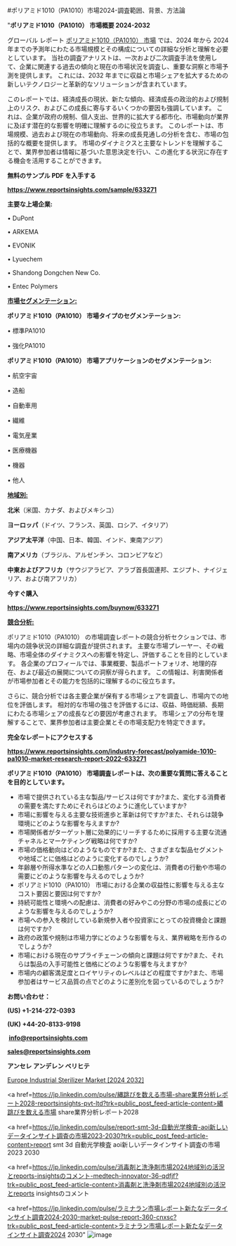 #ポリアミド1010（PA1010）市場2024-調査範囲、背景、方法論

"<strong>ポリアミド1010（PA1010） 市場概要 2024-2032</strong>

グローバル レポート <a href=https://www.reportsinsights.com/sample/633271>ポリアミド1010（PA1010） 市場</a> では、2024 年から 2024 年までの予測年にわたる市場規模とその構成についての詳細な分析と理解を必要としています。 当社の調査アナリストは、一次および二次調査手法を使用して、企業に関連する過去の傾向と現在の市場状況を調査し、重要な洞察と市場予測を提供します。 これには、2032 年までに収益と市場シェアを拡大​​するための新しいテクノロジーと革新的なソリューションが含まれています。

このレポートでは、経済成長の現状、新たな傾向、経済成長の政治的および規制上のリスク、およびこの成長に寄与するいくつかの要因も強調しています。 これは、企業が政府の規制、個人支出、世界的に拡大する都市化、市場動向が業界に及ぼす潜在的な影響を明確に理解するのに役立ちます。 このレポートは、市場規模、過去および現在の市場動向、将来の成長見通しの分析を含む、市場の包括的な概要を提供します。 市場のダイナミクスと主要なトレンドを理解することで、業界参加者は情報に基づいた意思決定を行い、この進化する状況に存在する機会を活用することができます。

<strong><b>無料のサンプル PDF を入手する</b></strong>

<a href=https://www.reportsinsights.com/sample/633271><strong><u>https://www.reportsinsights.com/sample/633271</u></strong></a>

<strong>主要な上場企業:</strong>

• DuPont

• ARKEMA

• EVONIK

• Lyuechem

• Shandong Dongchen New Co.

• Entec Polymers

<strong><u>市場セグメンテーション</u></strong><strong><u>:</u></strong>

<strong>ポリアミド1010（PA1010） 市場タイプのセグメンテーション:</strong>

• 標準PA1010

• 強化PA1010

<strong>ポリアミド1010（PA1010） 市場アプリケーションのセグメンテーション:</strong>

• 航空宇宙

• 造船

• 自動車用

• 繊維

• 電気産業

• 医療機器

• 機器

• 他人

<strong><u>地域別</u></strong><strong><u>:</u></strong>

<strong>北米</strong>（米国、カナダ、およびメキシコ）

<strong>ヨーロッパ</strong>（ドイツ、フランス、英国、ロシア、イタリア）

<strong>アジア太平洋</strong>（中国、日本、韓国、インド、東南アジア）

<strong>南アメリカ</strong>（ブラジル、アルゼンチン、コロンビアなど）

<strong>中東およびアフリカ</strong>（サウジアラビア、アラブ首長国連邦、エジプト、ナイジェリア、および南アフリカ）

<strong>今すぐ購入</strong>

<a href=https://www.reportsinsights.com/buynow/633271><strong><u>https://www.reportsinsights.com/buynow/633271</u></strong></a>

<strong><u>競合分析:</u></strong>

ポリアミド1010（PA1010） の市場調査レポートの競合分析セクションでは、市場内の競争状況の詳細な調査が提供されます。 主要な市場プレーヤー、その戦略、市場全体のダイナミクスへの影響を特定し、評価することを目的としています。 各企業のプロフィールでは、事業概要、製品ポートフォリオ、地理的存在、および最近の展開についての洞察が得られます。 この情報は、利害関係者が市場参加者とその能力を包括的に理解するのに役立ちます。

さらに、競合分析では各主要企業が保有する市場シェアを調査し、市場内での地位を評価します。 相対的な市場の強さを評価するには、収益、時価総額、長期にわたる市場シェアの成長などの要因が考慮されます。 市場シェアの分布を理解することで、業界参加者は主要企業とその市場支配力を特定できます。

<strong>完全なレポートにアクセスする</strong>

<a href=https://www.reportsinsights.com/industry-forecast/polyamide-1010-pa1010-market-research-report-2022-633271><strong><u><b>https://www.reportsinsights.com/industry-forecast/polyamide-1010-pa1010-market-research-report-2022-633271</b></u></strong></a>

<strong><b>ポリアミド1010（PA1010） 市場調査レポートは、次の重要な質問に答えることを目的としています。</b></strong>
<ul>
  <li>市場で提供されている主な製品/サービスは何ですか?また、変化する消費者の需要を満たすためにそれらはどのように進化していますか?</li>
  <li>市場に影響を与える主要な技術進歩と革新は何ですか?また、それらは競争環境にどのような影響を与えますか?</li>
  <li>市場関係者がターゲット層に効果的にリーチするために採用する主要な流通チャネルとマーケティング戦略は何ですか?</li>
  <li>市場の価格動向はどのようなものですか?また、さまざまな製品セグメントや地域ごとに価格はどのように変化するのでしょうか?</li>
  <li>年齢層や所得水準などの人口動態パターンの変化は、消費者の行動や市場の需要にどのような影響を与えるのでしょうか?</li>
  <li>ポリアミド1010（PA1010） 市場における企業の収益性に影響を与える主なコスト要因と要因は何ですか?</li>
  <li>持続可能性と環境への配慮は、消費者の好みやこの分野の市場の成長にどのような影響を与えるのでしょうか?</li>
  <li>市場への参入を検討している新規参入者や投資家にとっての投資機会と課題は何ですか?</li>
  <li>政府の政策や規制は市場力学にどのような影響を与え、業界戦略を形作るのでしょうか?</li>
  <li>市場における現在のサプライチェーンの傾向と課題は何ですか?また、それらは製品の入手可能性と価格にどのような影響を与えますか?</li>
  <li>市場内の顧客満足度とロイヤリティのレベルはどの程度ですか?また、市場参加者はサービス品質の点でどのように差別化を図っているのでしょうか?</li>
</ul>
<strong>お問い合わせ：</strong>

<strong>(US) +1-214-272-0393</strong>

<strong>(UK) +44-20-8133-9198</strong>

<strong> </strong><a href=info@reportsinsights.com><strong><u>info@reportsinsights.com</u></strong></a>

<a href=sales@reportsinsights.com><strong><u>sales@reportsinsights.com</u></strong></a>

<strong>アンセレ アンデレン ベリヒテ</strong>

<a href=https://www.linkedin.com/pulse/europe-industrial-sterilizer-markets-2024-comprehensive-yyoif/>Europe Industrial Sterilizer Market [2024 2032]</a>

<a href=https://jp.linkedin.com/pulse/縄跳びを数える市場-share業界分析レポート2028-reportsinsights-pvt-ltd?trk=public_post_feed-article-content>縄跳びを数える市場 share業界分析レポート2028</a>

<a href=https://jp.linkedin.com/pulse/report-smt-3d-自動光学検査-aoi新しいデータインサイト調査の市場2023-2030?trk=public_post_feed-article-content>report smt 3d 自動光学検査 aoi新しいデータインサイト調査の市場2023 2030</a>

<a href=https://jp.linkedin.com/pulse/消毒剤と洗浄剤市場2024地域別の活況とreports-insightsのコメント-medtech-innovator-36-qdfjf?trk=public_post_feed-article-content>消毒剤と洗浄剤市場2024地域別の活況とreports insightsのコメント</a>

<a href=https://jp.linkedin.com/pulse/ラミナラン市場レポート新たなデータインサイト調査2024-2030-market-pulse-report-360-cnxsc?trk=public_post_feed-article-content>ラミナラン市場レポート新たなデータインサイト調査2024 2030</a>"
![image](https://github.com/aakesh123242/RIMarket/assets/158431203/c42763ad-2f4e-4f13-9fb7-8d6d97d9b26b)
